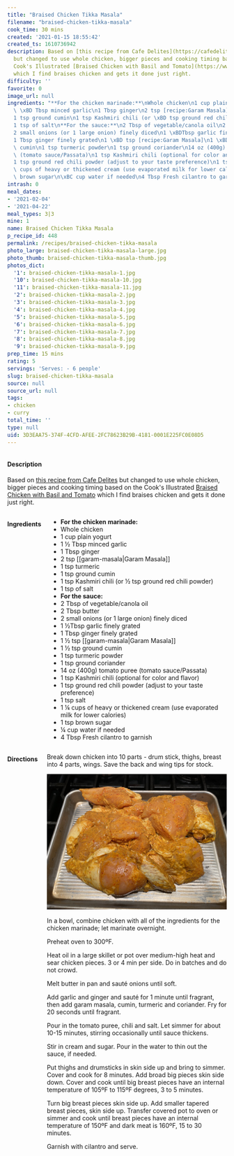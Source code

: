 ```yaml
---
title: "Braised Chicken Tikka Masala"
filename: "braised-chicken-tikka-masala"
cook_time: 30 mins
created: '2021-01-15 18:55:42'
created_ts: 1610736942
description: Based on [this recipe from Cafe Delites](https://cafedelites.com/chicken-tikka-masala/)
  but changed to use whole chicken, bigger pieces and cooking timing based on the
  Cook's Illustrated [Braised Chicken with Basil and Tomato](https://www.cooksillustrated.com/recipes/11400-braised-chicken-with-basil-and-tomato)
  which I find braises chicken and gets it done just right.
difficulty: ''
favorite: 0
image_url: null
ingredients: "**For the chicken marinade:**\nWhole chicken\n1 cup plain yogurt\n1\
  \ \xBD Tbsp minced garlic\n1 Tbsp ginger\n2 tsp [recipe:Garam Masala]\n1 tsp turmeric\n\
  1 tsp ground cumin\n1 tsp Kashmiri chili (or \xBD tsp ground red chili powder)\n\
  1 tsp of salt\n**For the sauce:**\n2 Tbsp of vegetable/canola oil\n2 Tbsp butter\n\
  2 small onions (or 1 large onion) finely diced\n1 \xBDTbsp garlic finely grated\n\
  1 Tbsp ginger finely grated\n1 \xBD tsp [recipe:Garam Masala]\n1 \xBD tsp ground\
  \ cumin\n1 tsp turmeric powder\n1 tsp ground coriander\n14 oz (400g) tomato puree\
  \ (tomato sauce/Passata)\n1 tsp Kashmiri chili (optional for color and flavor)\n\
  1 tsp ground red chili powder (adjust to your taste preference)\n1 tsp salt\n1 \xBC\
  \ cups of heavy or thickened cream (use evaporated milk for lower calories)\n1 tsp\
  \ brown sugar\n\xBC cup water if needed\n4 Tbsp Fresh cilantro to garnish"
intrash: 0
meal_dates:
- '2021-02-04'
- '2021-04-22'
meal_types: 3|3
mine: 1
name: Braised Chicken Tikka Masala
p_recipe_id: 448
permalink: /recipes/braised-chicken-tikka-masala
photo_large: braised-chicken-tikka-masala-large.jpg
photo_thumb: braised-chicken-tikka-masala-thumb.jpg
photos_dict:
  '1': braised-chicken-tikka-masala-1.jpg
  '10': braised-chicken-tikka-masala-10.jpg
  '11': braised-chicken-tikka-masala-11.jpg
  '2': braised-chicken-tikka-masala-2.jpg
  '3': braised-chicken-tikka-masala-3.jpg
  '4': braised-chicken-tikka-masala-4.jpg
  '5': braised-chicken-tikka-masala-5.jpg
  '6': braised-chicken-tikka-masala-6.jpg
  '7': braised-chicken-tikka-masala-7.jpg
  '8': braised-chicken-tikka-masala-8.jpg
  '9': braised-chicken-tikka-masala-9.jpg
prep_time: 15 mins
rating: 5
servings: 'Serves: - 6 people'
slug: braised-chicken-tikka-masala
source: null
source_url: null
tags:
- chicken
- curry
total_time: ''
type: null
uid: 3D3EAA75-374F-4CFD-AFEE-2FC78623B29B-4181-0001E225FC0E08D5
---
```

<div class="large-8 medium-7 columns" id="writeup">		<div id="description"><h4>Description</h4>
<div class="box box-description content"><p>Based on <a href="https://cafedelites.com/chicken-tikka-masala/">this recipe from Cafe Delites</a> but changed to use whole chicken, bigger pieces and cooking timing based on the Cook's Illustrated <a href="https://www.cooksillustrated.com/recipes/11400-braised-chicken-with-basil-and-tomato">Braised Chicken with Basil and Tomato</a> which I find braises chicken and gets it done just right.</p>
</div></div>	</div><!-- #writeup -->
</div><!-- #row-one -->
<div class="row" id="row-two">	<div class="medium-4 small-5 columns" id="ingredients"><h4>Ingredients</h4><div class="box box-ingredients content"><ul>
<li><strong>For the chicken marinade:</strong></li>
<li>Whole chicken</li>
<li>1 cup plain yogurt</li>
<li>1 ½ Tbsp minced garlic</li>
<li>1 Tbsp ginger</li>
<li>2 tsp [[garam-masala|Garam Masala]]</li>
<li>1 tsp turmeric</li>
<li>1 tsp ground cumin</li>
<li>1 tsp Kashmiri chili (or ½ tsp ground red chili powder)</li>
<li>1 tsp of salt</li>
<li><strong>For the sauce:</strong></li>
<li>2 Tbsp of vegetable/canola oil</li>
<li>2 Tbsp butter</li>
<li>2 small onions (or 1 large onion) finely diced</li>
<li>1 ½Tbsp garlic finely grated</li>
<li>1 Tbsp ginger finely grated</li>
<li>1 ½ tsp [[garam-masala|Garam Masala]]</li>
<li>1 ½ tsp ground cumin</li>
<li>1 tsp turmeric powder</li>
<li>1 tsp ground coriander</li>
<li>14 oz (400g) tomato puree (tomato sauce/Passata)</li>
<li>1 tsp Kashmiri chili (optional for color and flavor)</li>
<li>1 tsp ground red chili powder (adjust to your taste preference)</li>
<li>1 tsp salt</li>
<li>1 ¼ cups of heavy or thickened cream (use evaporated milk for lower calories)</li>
<li>1 tsp brown sugar</li>
<li>¼ cup water if needed</li>
<li>4 Tbsp Fresh cilantro to garnish</li>
</ul>
</div>	</div>	<div class="medium-6 small-7 columns" id="directions"><h4>Directions</h4><div class="box box-directions content"><p>Break down chicken into 10 parts - drum stick, thighs, breast into 4 parts, wings. Save the back and wing tips for stock.</p>
<p><img src="/images/recipes/braised-chicken-tikka-masala-2.jpg" alt="2" /></p>
<p>In a bowl, combine chicken with all of the ingredients for the chicken marinade; let marinate overnight.</p>
<p>Preheat oven to 300ºF.</p>
<p>Heat oil in a large skillet or pot over medium-high heat and sear chicken pieces. 3 or 4 min per side. Do in batches and do not crowd.</p>
<p>Melt butter in pan and sauté onions until soft.</p>
<p>Add garlic and ginger and sauté for 1 minute until fragrant, then add garam masala, cumin, turmeric and coriander. Fry for 20 seconds until fragrant.</p>
<p>Pour in the tomato puree, chili and salt. Let simmer for about 10-15 minutes, stirring occasionally until sauce thickens.</p>
<p>Stir in cream and sugar. Pour in the water to thin out the sauce, if needed.</p>
<p>Put thighs and drumsticks in skin side up and bring to simmer. Cover and cook for 8 minutes. Add broad big pieces skin side down. Cover and cook until big breast pieces have an internal temperature of 105ºF to 115ºF degrees, 3 to 5 minutes.</p>
<p>Turn big breast pieces skin side up. Add smaller tapered breast pieces, skin side up. Transfer covered pot to oven or simmer and cook until breast pieces have an internal temperature of 150ºF and dark meat is 160ºF, 15 to 30 minutes.</p>
<p>Garnish with cilantro and serve.</p>
</div>	</div>
